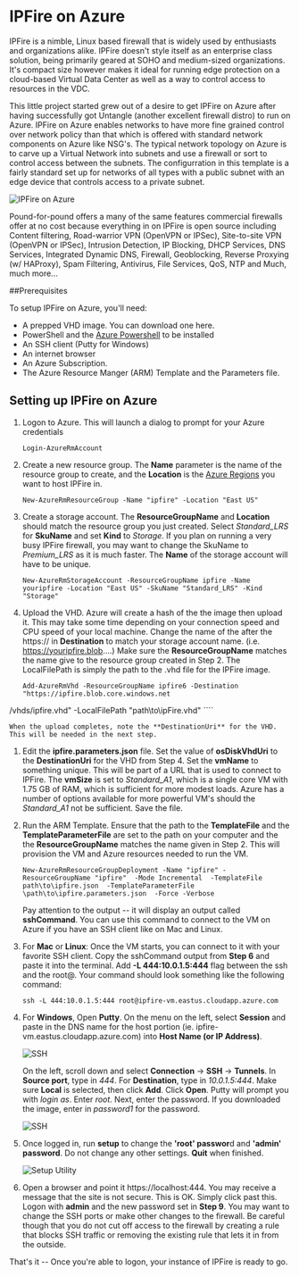 IPFire on Azure
====

IPFire is a nimble, Linux based firewall that is widely used by enthusiasts and organizations alike. IPFire doesn't style itself as an enterprise class solution, being primarily geared at SOHO and medium-sized organizations. It's compact size however makes it ideal for running edge protection on a cloud-based Virtual Data Center as well as a way to control access to resources in the VDC.

This little project started grew out of a desire to get IPFire on Azure after having successfully got Untangle (another excellent firewall distro) to run on Azure. IPFire on Azure enables networks to have more fine grained control over network policy than that which is offered with standard network components on Azure like NSG's. The typical network topology on Azure is to carve up a Virtual Network into subnets and use a firewall or sort to control access between the subnets. The configurration in this template is a fairly standard set up for networks of all types with a public subnet with an edge device that controls access to a private subnet. 

![IPFire on Azure](images/ipfire.png)

Pound-for-pound offers a many of the same features commercial firewalls offer at no cost because everything in on IPFire is open source including Content filtering, Road-warrior VPN (OpenVPN or IPSec), Site-to-site VPN (OpenVPN or IPSec), Intrusion Detection, IP Blocking, DHCP Services, DNS Services, Integrated Dynamic DNS, Firewall, Geoblocking, Reverse Proxying (w/ HAProxy), Spam Filtering, Antivirus, File Services, QoS, NTP and Much, much more...


##Prerequisites

To setup IPFire on Azure, you'll need:

* A prepped VHD image. You can download one here. 
* PowerShell and the [Azure Powershell](https://docs.microsoft.com/en-us/powershell/azure/install-azurerm-ps?view=azurermps-3.8.0) to be installed
* An SSH client (Putty for Windows)
* An internet browser
* An Azure Subscription.
* The Azure Resource Manger (ARM) Template and the Parameters file.


## Setting up IPFire on Azure


1. Logon to Azure. This will launch a dialog to prompt for your Azure credentials

	````
	Login-AzureRmAccount
	````

1. Create a new resource group. The **Name** parameter is the name of the resource group to create, and the **Location** is the [Azure Regions](https://azure.microsoft.com/en-us/regions/) you want to host IPFire in.

	````
	New-AzureRmResourceGroup -Name "ipfire" -Location "East US"
	````

1. Create a storage account. The **ResourceGroupName** and **Location** should match the resource group you just created. Select *Standard_LRS* for **SkuName** and set **Kind** to *Storage*. If you plan on running a very busy IPFire firewall, you may want to change the SkuName to *Premium_LRS* as it is much faster. The **Name** of the storage account will have to be unique.

	````
	New-AzureRmStorageAccount -ResourceGroupName ipfire -Name youripfire -Location "East US" -SkuName "Standard_LRS" -Kind "Storage"
	````	
	
1. Upload the VHD. Azure will create a hash of the the image then upload it. This may take some time depending on your connection speed and CPU speed of your local machine. Change the name of the after the https:// in **Destination** to match your storage account name. (i.e. https://youripfire.blob....) Make sure the **ResourceGroupName** matches the  name give to the resource group created in Step 2. The LocalFilePath is simply the path to the .vhd file for the IPFire image.

	````
	Add-AzureRmVhd -ResourceGroupName ipfire6 -Destination "https://ipfire.blob.core.windows.net
/vhds/ipfire.vhd" -LocalFilePath "path\to\ipFire.vhd"
	````

	When the upload completes, note the **DestinationUri** for the VHD. This will be needed in the next step.

1. Edit the **ipfire.parameters.json** file. Set the value of **osDiskVhdUri** to the **DestinationUri** for the VHD from Step 4. Set the **vmName** to something unique. This will be part of a URL that is used to connect to IPFire. The **vmSize** is set to *Standard_A1*, which is a single core VM with 1.75 GB of RAM, which is sufficient for more modest loads. Azure has a number of options available for more powerful VM's should the *Standard_A1* not be sufficient. Save the file.

1. Run the ARM Template. Ensure that the path to the **TemplateFile** and the **TemplateParameterFile** are set to the path on your computer and the the **ResourceGroupName** matches the name given in Step 2. This will provision the VM and Azure resources needed to run the VM.

	````
	New-AzureRmResourceGroupDeployment -Name "ipfire" -ResourceGroupName "ipfire"  -Mode Incremental  -TemplateFile path\to\ipfire.json  -TemplateParameterFile \path\to\ipfire.parameters.json  -Force -Verbose
	````

	Pay attention to the output -- it will display an output called **sshCommand**. You can use this command to connect to the VM on Azure if you have an SSH client like on Mac and Linux.

1. For **Mac** or **Linux**: Once the VM starts, you can connect to it with your favorite SSH client. Copy the sshCommand output from **Step 6** and paste it into the terminal. Add **-L  444:10.0.1.5:444** flag between the ssh and the root@. Your command should look something like the following command:

	````
	ssh -L 444:10.0.1.5:444 root@ipfire-vm.eastus.cloudapp.azure.com
	````

1. For **Windows**, Open **Putty**. On the menu on the left, select **Session** and paste in the DNS name for the host portion (ie. ipfire-vm.eastus.cloudapp.azure.com) into **Host Name (or IP Address)**. 

	![SSH](images/screen2.png)

	On the left, scroll down and select **Connection** -> **SSH** -> **Tunnels**. In **Source port**, type in *444*. For **Destination**, type in *10.0.1.5:444*. Make sure **Local** is selected, then click **Add**. Click **Open**. Putty will prompt you with *login as*. Enter *root*. Next, enter the password. If you downloaded the image, enter in *password1* for the password.

	![SSH](images/screen3.png)

1. Once logged in, run **setup** to change the **'root' passwor**d and **'admin' password**. Do not change any other settings. **Quit** when finished.

	![Setup Utility](images/screen1.png)

1. Open a browser and point it https://localhost:444. You may receive a message that the site is not secure. This is OK. Simply click past this. Logon with **admin** and the new password set in **Step 9**.  You may want to change the SSH ports or make other changes to the firewall. Be careful though that you do not cut off access to the firewall by creating a rule that blocks SSH traffic or removing the existing rule that lets it in from the outside.

That's it -- Once you're able to logon, your instance of IPFire is ready to go.


